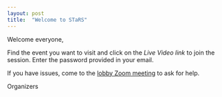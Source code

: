 ```yaml
---
layout: post
title:  "Welcome to STaRS"
---
```


Welcome everyone,

Find the event you want to visit and click on the _Live Video link_ to
join the session. Enter the password provided in your email.

If you have issues, come to the [lobby Zoom meeting](https://ggc-edu.zoom.us/j/94859760946) to ask
for help.

Organizers
